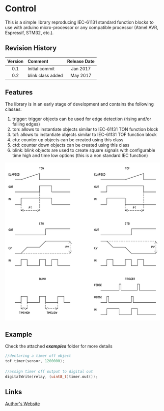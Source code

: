 # Control #
This is a simple library reproducing IEC-61131 standard function blocks to use with arduino micro-processor or any compatible processor (Atmel AVR, Espressif, STM32, etc.).

## Revision History ##

|Version  |Comment  |Release Date |
|:-------:|:------------------|:-----------:|
|0.1      |Initial commit     |Jan 2017     |
|0.2      |blink class added  |May 2017     |

## Features ##
The library is in an early stage of development and contains the following classes:

 1. trigger: trigger objects can be used for edge detection (rising and/or falling edges)
 2. ton: allows to instantiate objects similar to IEC-61131 TON function block
 3. tof: allows to instantiate objects similar to IEC-61131 TOF function block
 4. ctu: counter up objects can be created using this class
 5. ctd: counter down objects can be created using this class
 6. blink: blink objects are used to create square signals with configurable time high and time low options (this is a non standard IEC function)

![library](library.png)

## Example ##
Check the attached ***examples*** folder for more details
``` C++
//declaring a timer off object
tof timer(sensor, 1200000);

//assign timer off output to digital out
digitalWrite(relay, (uint8_t)timer.out());
```

## Links ##
[Author's Website][1]


  [1]: http://www.akconcept.epizy.com
